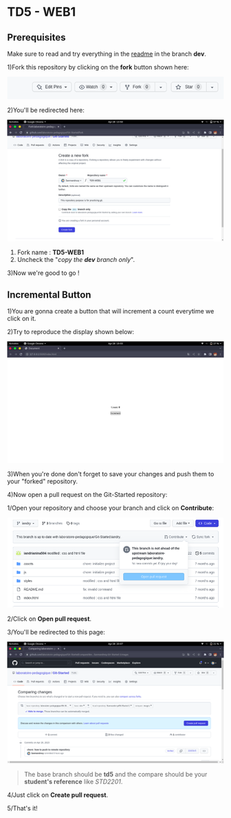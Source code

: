 # TD5 - WEB1

## Prerequisites

Make sure to read and try everything in the [readme](https://github.com/laboratoire-pedagogique/Git-Started/blob/dev/readme.md) in the branch **dev**.

1)Fork this repository by clicking on the **fork** button shown here:

![fork](images/fork.png)

2)You'll be redirected here:

![fork-page](images/fork-ch.png)

1) Fork name : **TD5-WEB1**
2) Uncheck the "*copy the **dev** branch only*".

3)Now we're good to go !

## Incremental Button

1)You are gonna create a button that will increment a count everytime we click on it.

2)Try to reproduce the display shown below:

![increment](images/increment.png)

3)When you're done don't forget to save your changes and push them to your "forked" repository.

4)Now open a pull request on the Git-Started repository:

1/Open your repository and choose your branch and click on **Contribute**:

![contribute](images/contribute.png)

2/Click on **Open pull request**.

3/You'll be redirected to this page:

![pull](images/pull.png)

>The base branch should be **td5** and the compare should be your **student's reference** like *STD2201*.

4/Just click on **Create pull request**.

5/That's it!
